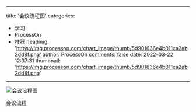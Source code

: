 
---
title: '会议流程图'
categories: 
 - 学习
 - ProcessOn
 - 推荐
headimg: 'https://img.processon.com/chart_image/thumb/5d901636e4b011ca2ab2dd8f.png'
author: ProcessOn
comments: false
date: 2022-03-22 12:37:31
thumbnail: 'https://img.processon.com/chart_image/thumb/5d901636e4b011ca2ab2dd8f.png'
---

<div>   
<img class="thumb" alt="会议流程图" src="https://img.processon.com/chart_image/thumb/5d901636e4b011ca2ab2dd8f.png" referrerpolicy="no-referrer">
<p>会议流程</p>  
</div>
            